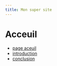 ```yaml
---
title: Mon super site
---
```


# Acceuil

- [page aceuil](index.md)
- [introduction](introduction.md)
- [conclusion](conclusion.md)


